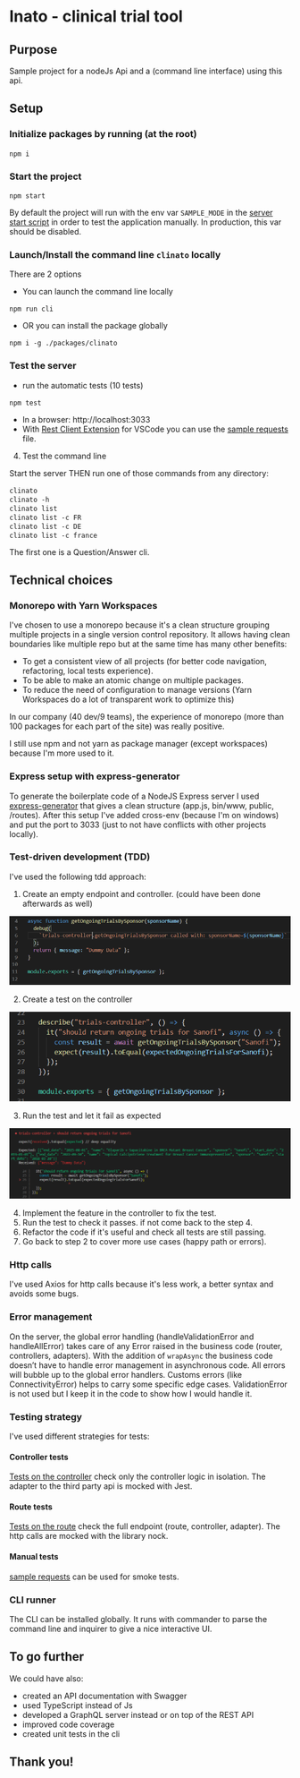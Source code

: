 # Inato - clinical trial tool

## Purpose

Sample project for a nodeJs Api and a  (command line interface) using this api. 

## Setup

### Initialize packages by running (at the root)

```
npm i
```

### Start the project

```
npm start
```

By default the project will run with the env var `SAMPLE_MODE` in the [server start script](.\packages\server\package.json) in order to test the application manually. In production, this var should be disabled.

### Launch/Install the command line `clinato` locally

There are 2 options

- You can launch the command line locally

```
npm run cli
```

- OR you can install the package globally

```
npm i -g ./packages/clinato
```

### Test the server

- run the automatic tests (10 tests)

```
npm test
```

- In a browser: http://localhost:3033
- With [Rest Client Extension](https://marketplace.visualstudio.com/items?itemName=humao.rest-client) for VSCode you can use the [sample requests](.\packages\server\tests\manual\ongoingTrials.http) file.

4. Test the command line

Start the server THEN run one of those commands from any directory:

```
clinato
clinato -h
clinato list
clinato list -c FR
clinato list -c DE
clinato list -c france
```

The first one is a Question/Answer cli.

## Technical choices

### Monorepo with Yarn Workspaces

I've chosen to use a monorepo because it's a clean structure grouping multiple projects in a single version control repository. It allows having clean boundaries like multiple repo but at the same time has many other benefits:

- To get a consistent view of all projects (for better code navigation, refactoring, local tests experience).
- To be able to make an atomic change on multiple packages.
- To reduce the need of configuration to manage versions (Yarn Workspaces do a lot of transparent work to optimize this)

In our company (40 dev/9 teams), the experience of monorepo (more than 100 packages for each part of the site) was really positive.

I still use npm and not yarn as package manager (except workspaces) because I'm more used to it.

### Express setup with express-generator

To generate the boilerplate code of a NodeJS Express server I used [express-generator](https://www.npmjs.com/package/express-generator) that gives a clean structure (app.js, bin/www, public, /routes). After this setup I've added cross-env (because I'm on windows) and put the port to 3033 (just to not have conflicts with other projects locally).

### Test-driven development (TDD)

I've used the following tdd approach:

1. Create an empty endpoint and controller. (could have been done afterwards as well)

![dummy controller](doc-resources/dummy-controller.png)

2. Create a test on the controller

![controller tests](doc-resources/controller-tests.png)

3. Run the test and let it fail as expected

![Failing test](doc-resources/failing-test.png)

4. Implement the feature in the controller to fix the test.
5. Run the test to check it passes. if not come back to the step 4.
6. Refactor the code if it's useful and check all tests are still passing.
7. Go back to step 2 to cover more use cases (happy path or errors).

### Http calls

I've used Axios for http calls because it's less work, a better syntax and avoids some bugs.

### Error management

On the server, the global error handling (handleValidationError and handleAllError) takes care of any Error raised in the business code (router, controllers, adapters).
With the addition of `wrapAsync` the business code doesn’t have to handle error management in asynchronous code. All errors will bubble up to the global error handlers.
Customs errors (like ConnectivityError) helps to carry some specific edge cases. ValidationError is not used but I keep it in the code to show how I would handle it.

### Testing strategy

I've used different strategies for tests:

#### Controller tests

[Tests on the controller](.\packages\server\controllers\trials-controller.test.js) check only the controller logic in isolation. The adapter to the third party api is mocked with Jest.

#### Route tests

[Tests on the route](.\packages\server\routes\ongoingTrials.test.js) check the full endpoint (route, controller, adapter). The http calls are mocked with the library nock.

#### Manual tests

[sample requests](.\packages\server\tests\manual\ongoingTrials.http) can be used for smoke tests.

### CLI runner

The CLI can be installed globally. It runs with commander to parse the command line and inquirer to give a nice interactive UI.

## To go further

We could have also:

- created an API documentation with Swagger
- used TypeScript instead of Js
- developed a GraphQL server instead or on top of the REST API
- improved code coverage
- created unit tests in the cli

## Thank you!
